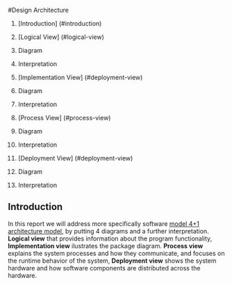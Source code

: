 #Design Architecture

1. [Introduction] (#introduction)

2. [Logical View] (#logical-view)
  1. Diagram
  2. Interpretation
  
2. [Implementation View] (#deployment-view)
  1. Diagram
  2. Interpretation

4. [Process View] (#process-view)
  1. Diagram
  2. Interpretation

5. [Deployment View] (#deployment-view)
  1. Diagram
  2. Interpretation


## Introduction
In this report we will address more specifically software [model 4+1 architecture model](https://en.wikipedia.org/wiki/4%2B1_architectural_view_model), by putting 4 diagrams and a further interpretation. **Logical view** that provides information about the program functionality, **Implementation view** ilustrates the package diagram. **Process view** explains the system processes and how they communicate, and focuses on the runtime behavior of the system, **Deployment view** shows the system hardware and how software components are distributed across the hardware.

